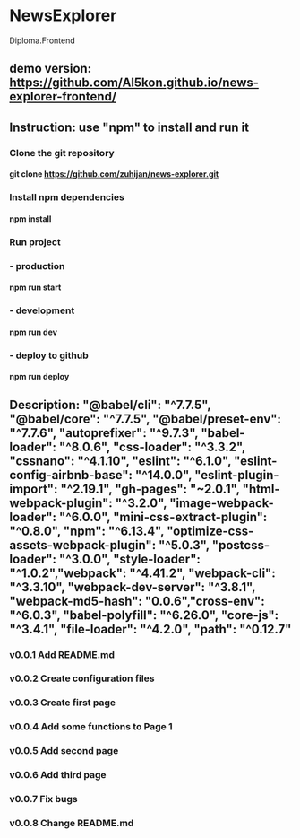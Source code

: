 # NewsExplorer

Diploma.Frontend

## demo version: https://github.com/Al5kon.github.io/news-explorer-frontend/

## Instruction: use "npm" to install and run it

### Clone the git repository

#### git clone https://github.com/zuhijan/news-explorer.git

### Install npm dependencies

#### npm install

### Run project

### - production

#### npm run start

### - development

#### npm run dev

### - deploy to github

#### npm run deploy

## Description: "@babel/cli": "^7.7.5", "@babel/core": "^7.7.5", "@babel/preset-env": "^7.7.6", "autoprefixer": "^9.7.3", "babel-loader": "^8.0.6", "css-loader": "^3.3.2", "cssnano": "^4.1.10", "eslint": "^6.1.0", "eslint-config-airbnb-base": "^14.0.0", "eslint-plugin-import": "^2.19.1", "gh-pages": "~2.0.1", "html-webpack-plugin": "^3.2.0", "image-webpack-loader": "^6.0.0", "mini-css-extract-plugin": "^0.8.0", "npm": "^6.13.4", "optimize-css-assets-webpack-plugin": "^5.0.3", "postcss-loader": "^3.0.0", "style-loader": "^1.0.2","webpack": "^4.41.2", "webpack-cli": "^3.3.10", "webpack-dev-server": "^3.8.1", "webpack-md5-hash": "0.0.6","cross-env": "^6.0.3", "babel-polyfill": "^6.26.0", "core-js": "^3.4.1", "file-loader": "^4.2.0", "path": "^0.12.7"

### v0.0.1 Add README.md

### v0.0.2 Create configuration files

### v0.0.3 Create first page

### v0.0.4 Add some functions to Page 1

### v0.0.5 Add second page

### v0.0.6 Add third page

### v0.0.7 Fix bugs

### v0.0.8 Change README.md
